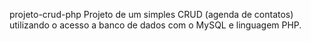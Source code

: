 

projeto-crud-php
Projeto de um simples CRUD (agenda de contatos) utilizando o acesso a banco de dados com o MySQL e linguagem PHP.
